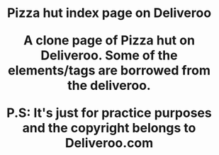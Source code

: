 <h1 align="Center">Pizza hut index page on Deliveroo</h12>
<p align="center">A clone page of Pizza hut on Deliveroo. Some of the elements/tags are borrowed from the deliveroo.</p>


<span> P.S: It's just for <strong>practice purposes</strong> and the copyright belongs to Deliveroo.com</span>

